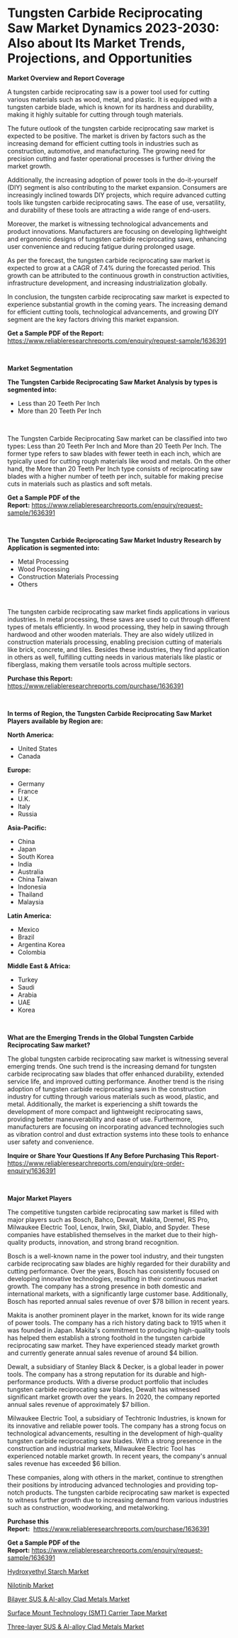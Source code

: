 <p><h1>Tungsten Carbide Reciprocating Saw Market Dynamics 2023-2030: Also about Its Market Trends, Projections, and Opportunities</h1></p><p><strong>Market Overview and Report Coverage</strong></p>
<p><p>A tungsten carbide reciprocating saw is a power tool used for cutting various materials such as wood, metal, and plastic. It is equipped with a tungsten carbide blade, which is known for its hardness and durability, making it highly suitable for cutting through tough materials.</p><p>The future outlook of the tungsten carbide reciprocating saw market is expected to be positive. The market is driven by factors such as the increasing demand for efficient cutting tools in industries such as construction, automotive, and manufacturing. The growing need for precision cutting and faster operational processes is further driving the market growth.</p><p>Additionally, the increasing adoption of power tools in the do-it-yourself (DIY) segment is also contributing to the market expansion. Consumers are increasingly inclined towards DIY projects, which require advanced cutting tools like tungsten carbide reciprocating saws. The ease of use, versatility, and durability of these tools are attracting a wide range of end-users.</p><p>Moreover, the market is witnessing technological advancements and product innovations. Manufacturers are focusing on developing lightweight and ergonomic designs of tungsten carbide reciprocating saws, enhancing user convenience and reducing fatigue during prolonged usage.</p><p>As per the forecast, the tungsten carbide reciprocating saw market is expected to grow at a CAGR of 7.4% during the forecasted period. This growth can be attributed to the continuous growth in construction activities, infrastructure development, and increasing industrialization globally.</p><p>In conclusion, the tungsten carbide reciprocating saw market is expected to experience substantial growth in the coming years. The increasing demand for efficient cutting tools, technological advancements, and growing DIY segment are the key factors driving this market expansion.</p></p>
<p><strong>Get a Sample PDF of the Report:</strong> <a href="https://www.reliableresearchreports.com/enquiry/request-sample/1636391">https://www.reliableresearchreports.com/enquiry/request-sample/1636391</a></p>
<p>&nbsp;</p>
<p><strong>Market Segmentation</strong></p>
<p><strong>The Tungsten Carbide Reciprocating Saw Market Analysis by types is segmented into:</strong></p>
<p><ul><li>Less than 20 Teeth Per Inch</li><li>More than 20 Teeth Per Inch</li></ul></p>
<p>&nbsp;</p>
<p><p>The Tungsten Carbide Reciprocating Saw market can be classified into two types: Less than 20 Teeth Per Inch and More than 20 Teeth Per Inch. The former type refers to saw blades with fewer teeth in each inch, which are typically used for cutting rough materials like wood and metals. On the other hand, the More than 20 Teeth Per Inch type consists of reciprocating saw blades with a higher number of teeth per inch, suitable for making precise cuts in materials such as plastics and soft metals.</p></p>
<p><strong>Get a Sample PDF of the Report:</strong>&nbsp;<a href="https://www.reliableresearchreports.com/enquiry/request-sample/1636391">https://www.reliableresearchreports.com/enquiry/request-sample/1636391</a></p>
<p>&nbsp;</p>
<p><strong>The Tungsten Carbide Reciprocating Saw Market Industry Research by Application is segmented into:</strong></p>
<p><ul><li>Metal Processing</li><li>Wood Processing</li><li>Construction Materials Processing</li><li>Others</li></ul></p>
<p>&nbsp;</p>
<p><p>The tungsten carbide reciprocating saw market finds applications in various industries. In metal processing, these saws are used to cut through different types of metals efficiently. In wood processing, they help in sawing through hardwood and other wooden materials. They are also widely utilized in construction materials processing, enabling precision cutting of materials like brick, concrete, and tiles. Besides these industries, they find application in others as well, fulfilling cutting needs in various materials like plastic or fiberglass, making them versatile tools across multiple sectors.</p></p>
<p><strong>Purchase this Report:</strong>&nbsp; <a href="https://www.reliableresearchreports.com/purchase/1636391">https://www.reliableresearchreports.com/purchase/1636391</a></p>
<p>&nbsp;</p>
<p><strong>In terms of Region, the Tungsten Carbide Reciprocating Saw Market Players available by Region are:</strong></p>
<p>
    <p> <strong> North America: </strong>
        <ul>
            <li>United States</li>
            <li>Canada</li>
        </ul>
        </p> 
    <p> <strong> Europe: </strong>
        <ul>
            <li>Germany</li>
            <li>France</li>
            <li>U.K.</li>
            <li>Italy</li>
            <li>Russia</li>
        </ul>
        </p> 
    <p> <strong> Asia-Pacific: </strong>
        <ul>
            <li>China</li>
            <li>Japan</li>
            <li>South Korea</li>
            <li>India</li>
            <li>Australia</li>
            <li>China Taiwan</li>
            <li>Indonesia</li>
            <li>Thailand</li>
            <li>Malaysia</li>
        </ul>
        </p> 
    <p> <strong> Latin America: </strong>
        <ul>
            <li>Mexico</li>
            <li>Brazil</li>
            <li>Argentina Korea</li>
            <li>Colombia</li>
        </ul>
        </p> 
    <p> <strong> Middle East & Africa: </strong>
        <ul>
            <li>Turkey</li>
            <li>Saudi</li>
            <li>Arabia</li>
            <li>UAE</li>
            <li>Korea</li>
        </ul>
    </p>
    </p>
<p>&nbsp;</p>
<p><strong>What are the Emerging Trends in the Global Tungsten Carbide Reciprocating Saw market?</strong></p>
<p><p>The global tungsten carbide reciprocating saw market is witnessing several emerging trends. One such trend is the increasing demand for tungsten carbide reciprocating saw blades that offer enhanced durability, extended service life, and improved cutting performance. Another trend is the rising adoption of tungsten carbide reciprocating saws in the construction industry for cutting through various materials such as wood, plastic, and metal. Additionally, the market is experiencing a shift towards the development of more compact and lightweight reciprocating saws, providing better maneuverability and ease of use. Furthermore, manufacturers are focusing on incorporating advanced technologies such as vibration control and dust extraction systems into these tools to enhance user safety and convenience.</p></p>
<p><strong>Inquire or Share Your Questions If Any Before Purchasing This Report</strong>- <a href="https://www.reliableresearchreports.com/enquiry/pre-order-enquiry/1636391">https://www.reliableresearchreports.com/enquiry/pre-order-enquiry/1636391</a></p>
<p>&nbsp;</p>
<p><strong>Major Market Players</strong></p>
<p><p>The competitive tungsten carbide reciprocating saw market is filled with major players such as Bosch, Bahco, Dewalt, Makita, Dremel, RS Pro, Milwaukee Electric Tool, Lenox, Irwin, Skil, Diablo, and Spyder. These companies have established themselves in the market due to their high-quality products, innovation, and strong brand recognition.</p><p>Bosch is a well-known name in the power tool industry, and their tungsten carbide reciprocating saw blades are highly regarded for their durability and cutting performance. Over the years, Bosch has consistently focused on developing innovative technologies, resulting in their continuous market growth. The company has a strong presence in both domestic and international markets, with a significantly large customer base. Additionally, Bosch has reported annual sales revenue of over $78 billion in recent years.</p><p>Makita is another prominent player in the market, known for its wide range of power tools. The company has a rich history dating back to 1915 when it was founded in Japan. Makita's commitment to producing high-quality tools has helped them establish a strong foothold in the tungsten carbide reciprocating saw market. They have experienced steady market growth and currently generate annual sales revenue of around $4 billion.</p><p>Dewalt, a subsidiary of Stanley Black & Decker, is a global leader in power tools. The company has a strong reputation for its durable and high-performance products. With a diverse product portfolio that includes tungsten carbide reciprocating saw blades, Dewalt has witnessed significant market growth over the years. In 2020, the company reported annual sales revenue of approximately $7 billion.</p><p>Milwaukee Electric Tool, a subsidiary of Techtronic Industries, is known for its innovative and reliable power tools. The company has a strong focus on technological advancements, resulting in the development of high-quality tungsten carbide reciprocating saw blades. With a strong presence in the construction and industrial markets, Milwaukee Electric Tool has experienced notable market growth. In recent years, the company's annual sales revenue has exceeded $6 billion.</p><p>These companies, along with others in the market, continue to strengthen their positions by introducing advanced technologies and providing top-notch products. The tungsten carbide reciprocating saw market is expected to witness further growth due to increasing demand from various industries such as construction, woodworking, and metalworking.</p></p>
<p><strong>Purchase this Report:</strong>&nbsp;&nbsp;<a href="https://www.reliableresearchreports.com/purchase/1636391">https://www.reliableresearchreports.com/purchase/1636391</a></p>
<p></p>
<p><strong>Get a Sample PDF of the Report:</strong>&nbsp;<a href="https://www.reliableresearchreports.com/enquiry/request-sample/1636391">https://www.reliableresearchreports.com/enquiry/request-sample/1636391</a></p>
<p><p><a href="https://medium.com/@germanbraun1929/hydroxyethyl-starch-market-analysis-its-cagr-market-segmentation-and-global-industry-overview-274f4b5dfc5a">Hydroxyethyl Starch Market</a></p><p><a href="https://medium.com/@jailynpurdy1934/nilotinib-market-insight-market-trends-growth-forecasted-from-2023-to-2030-2ecabc64bda0">Nilotinib Market</a></p><p><a href="https://www.linkedin.com/pulse/bilayer-sus-amp-al-alloy-clad-metals-market-size-growth-forecast-svk8e/">Bilayer SUS & Al-alloy Clad Metals Market</a></p><p><a href="https://github.com/RichRobinson5/Market-Research-Report-List-1/blob/main/surface-mount-technology-smt-carrier-tape-market.md">Surface Mount Technology (SMT) Carrier Tape Market</a></p><p><a href="https://www.linkedin.com/pulse/decoding-three-layer-sus-amp-al-alloy-clad-metals-market-fe0pe/">Three-layer SUS & Al-alloy Clad Metals Market</a></p></p>